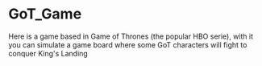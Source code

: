 # GoT_Game
Here is a game based in Game of Thrones (the popular HBO serie), with it you can simulate a game board where some GoT characters will fight to conquer King's Landing
